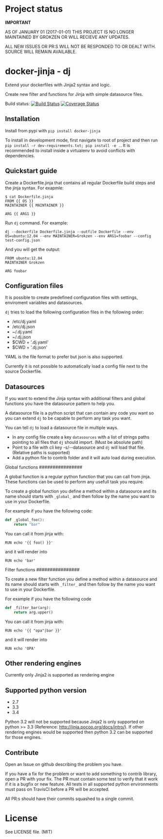 Project status
==============

**IMPORTANT**

AS OF JANUARY 01 (2017-01-01) THIS PROJECT IS NO LONGER MAINTAINED BY GROKZEN OR WILL RECIEVE ANY UPDATES.

ALL NEW ISSUES OR PR:S WILL NOT BE RESPONDED TO OR DEALT WITH. SOURCE WILL REMAIN AVAILABLE.



docker-jinja - dj
=================

Extend your dockerfiles with Jinja2 syntax and logic.

Create new filter and functions for Jinja with simple datasource files.

Build status: [![Build Status](https://travis-ci.org/Grokzen/docker-jinja.svg?branch=master)](https://travis-ci.org/Grokzen/docker-jinja) [![Coverage Status](https://coveralls.io/repos/Grokzen/docker-jinja/badge.png)](https://coveralls.io/r/Grokzen/docker-jinja)



Installation
------------

Install from pypi with `pip install docker-jinja`

To install in development mode, first navigate to root of project and then run `pip install -r dev-requirements.txt; pip install -e .`. It is recommended to install inside a virtualenv to avoid conflicts with dependencies.



Quickstart guide
----------------

Create a Dockerfile.jinja that contains all regular Dockerfile build steps and the jinja syntax. For exapmle:

```
$ cat Dockerfile.jinja 
FROM {{ OS }}
MAINTAINER {{ MAINTAINER }} 

ARG {{ ARG1 }}
```

Run `dj` command. For example:

```
dj --dockerfile Dockerfile.jinja --outfile Dockerfile --env OS=ubuntu:12.04 --env MAINTAINER=Grokzen --env ARG1=foobar --config test-config.json
```

And you will get the output:

```
FROM ubuntu:12.04
MAINTAINER Grokzen

ARG foobar
```


Configuration files
-------------------

It is possible to create predefined configuration files with settings, enviroment variables and datasources.

`dj` tries to load the following configuration files in the following order:

- /etc/dj.yaml
- /etc/dj.json
- ~/.dj.yaml
- ~/.dj.json
- $CWD + '.dj.yaml'
- $CWD + '.dj.json'

YAML is the file format to prefer but json is also supported.

Currently it is not possible to automatically load a config file next to the source Dockerfile.



Datasources
-----------

If you want to extend the Jinja syntax with additional filters and global functions you have the datasource pattern to help you.

A datasource file is a python script that can contain any code you want so you can extend `dj` to be capable to perform any task you want.

You can tell `dj` to load a datasource file in multiple ways.

- In any config file create a key `datasources` with a list of strings paths pointing to all files that `dj` should import. (Must be absolute path)
- Point to a file with cli key -s/--datasource and `dj` will load that file. (Relative paths is supported)
- Add a python file to contrib folder and it will auto load during execution.



Global functions
################

A global function is a regular python function that you can call from jinja. These functions can be used to perform any usefull task you require.

To create a global function you define a method within a datasource and its name should starts with `_global_` and then follow by the name you want to use in your Dockerfile.

For example if you have the following code:

```python
def _global_foo():
    return "bar" 
```

You can call it from jinja with:

```Shell
RUN echo '{{ foo() }}'
```

and it will render into

```Shell
RUN echo 'bar'
```



Filter functions
################

To create a new filter function you define a method within a datasource and its name should starts with `_filter_` and then follow by the name you want to use in your Dockerfile.

For example if you have the following code

```python
def _filter_bar(arg):
    return arg.upper()
```

You can call it from jinja with:

```Shell
RUN echo '{{ "opa"|bar }}'
```

and it will render into

```Shell
RUN echo 'OPA'
```



Other rendering engines
-----------------------

Currently only Jinja2 is supported as rendering engine



Supported python version
------------------------

- 2.7
- 3.3
- 3.4

Python 3.2 will not be supported because Jinja2 is only supported on python >= 3.3 (Reference: http://jinja.pocoo.org/docs/intro/). If other rendering engines would be supported then python 3.2 can be supported for those engines.



Contribute
----------

Open an Issue on github describing the problem you have.

If you have a fix for the problem or want to add something to contrib library, open a PR with your fix. The PR must contain some test to verify that it work if it is a bugfix or new feature.  All tests in all supported python environments must pass on TravisCI before a PR will be accepted.

All PR:s should have their commits squashed to a single commit.



License
=======

See LICENSE file. (MIT)
